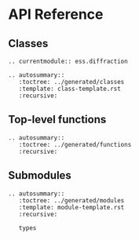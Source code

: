 # API Reference

## Classes

```{eval-rst}
.. currentmodule:: ess.diffraction

.. autosummary::
   :toctree: ../generated/classes
   :template: class-template.rst
   :recursive:
```

## Top-level functions

```{eval-rst}
.. autosummary::
   :toctree: ../generated/functions
   :recursive:
```

## Submodules

```{eval-rst}
.. autosummary::
   :toctree: ../generated/modules
   :template: module-template.rst
   :recursive:

   types
```